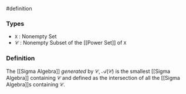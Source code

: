 #definition
### Types
- `X` : Nonempty Set
- $\mathcal{C}$ : Nonempty Subset of the [[Power Set]] of `X` 
### Definition
The [[Sigma Algebra]] *generated* by $\mathcal{C}$, $\mathcal{A}\left(\mathcal{C}\right)$ is the smallest [[Sigma Algebra]] containing $\mathcal{C}$ and defined as the intersection of all the [[Sigma Algebra]]s containing $\mathcal{C}$.